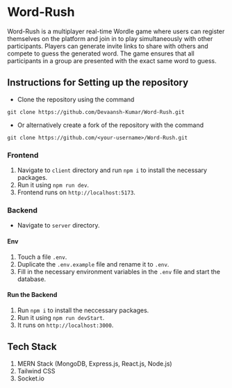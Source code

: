 # Word-Rush
Word-Rush is a multiplayer real-time Wordle game where users can register themselves on the platform and join in to play simultaneously with other participants. Players can generate invite links to share with others and compete to guess the generated word. The game ensures that all participants in a group are presented with the exact same word to guess. 
## Instructions for Setting up the repository
* Clone the repository using the command
```
git clone https://github.com/Devaansh-Kumar/Word-Rush.git
```
* Or alternatively create a fork of the repository with the command
```
git clone https://github.com/<your-username>/Word-Rush.git
```
### Frontend
1. Navigate to `client` directory and run `npm i` to install the necessary packages.
2. Run it using `npm run dev`.
3. Frontend runs on `http://localhost:5173`.
### Backend
* Navigate to `server` directory.
#### Env
1. Touch a file `.env`.
2. Duplicate the `.env.example` file and rename it to `.env`.
3. Fill in the necessary environment variables in the `.env` file and start the database.
#### Run the Backend
1. Run `npm i` to install the neccessary packages.
2. Run it using `npm run devStart`.
3. It runs on `http://localhost:3000`.
## Tech Stack
1. MERN Stack (MongoDB, Express.js, React.js, Node.js)
2. Tailwind CSS
3. Socket.io
